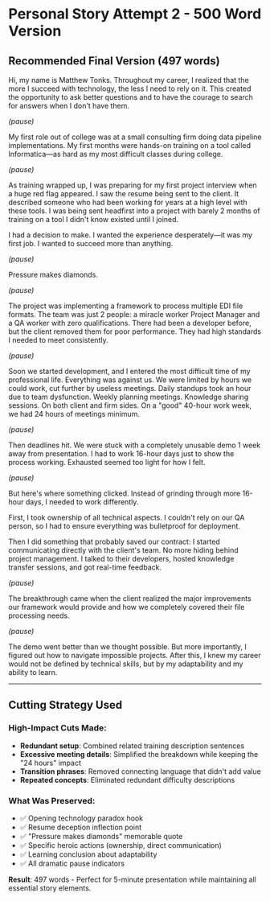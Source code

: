# Personal Story Attempt 2 - 500 Word Version

## Recommended Final Version (497 words)

Hi, my name is Matthew Tonks. Throughout my career, I realized that the more I succeed with technology, the less I need to rely on it. This created the opportunity to ask better questions and to have the courage to search for answers when I don't have them.

*(pause)*

My first role out of college was at a small consulting firm doing data pipeline implementations. My first months were hands-on training on a tool called Informatica—as hard as my most difficult classes during college.

*(pause)*

As training wrapped up, I was preparing for my first project interview when a huge red flag appeared. I saw the resume being sent to the client. It described someone who had been working for years at a high level with these tools. I was being sent headfirst into a project with barely 2 months of training on a tool I didn't know existed until I joined.

I had a decision to make. I wanted the experience desperately—it was my first job. I wanted to succeed more than anything.

*(pause)*

Pressure makes diamonds.

*(pause)*

The project was implementing a framework to process multiple EDI file formats. The team was just 2 people: a miracle worker Project Manager and a QA worker with zero qualifications. There had been a developer before, but the client removed them for poor performance. They had high standards I needed to meet consistently.

*(pause)*

Soon we started development, and I entered the most difficult time of my professional life. Everything was against us. We were limited by hours we could work, cut further by useless meetings. Daily standups took an hour due to team dysfunction. Weekly planning meetings. Knowledge sharing sessions. On both client and firm sides. On a "good" 40-hour work week, we had 24 hours of meetings minimum.

*(pause)*

Then deadlines hit. We were stuck with a completely unusable demo 1 week away from presentation. I had to work 16-hour days just to show the process working. Exhausted seemed too light for how I felt.

*(pause)*

But here's where something clicked. Instead of grinding through more 16-hour days, I needed to work differently.

First, I took ownership of all technical aspects. I couldn't rely on our QA person, so I had to ensure everything was bulletproof for deployment.

Then I did something that probably saved our contract: I started communicating directly with the client's team. No more hiding behind project management. I talked to their developers, hosted knowledge transfer sessions, and got real-time feedback.

*(pause)*

The breakthrough came when the client realized the major improvements our framework would provide and how we completely covered their file processing needs.

*(pause)*

The demo went better than we thought possible. But more importantly, I figured out how to navigate impossible projects. After this, I knew my career would not be defined by technical skills, but by my adaptability and my ability to learn.

---

## Cutting Strategy Used

### High-Impact Cuts Made:
- **Redundant setup**: Combined related training description sentences
- **Excessive meeting details**: Simplified the breakdown while keeping the "24 hours" impact
- **Transition phrases**: Removed connecting language that didn't add value
- **Repeated concepts**: Eliminated redundant difficulty descriptions

### What Was Preserved:
- ✅ Opening technology paradox hook
- ✅ Resume deception inflection point
- ✅ "Pressure makes diamonds" memorable quote
- ✅ Specific heroic actions (ownership, direct communication)
- ✅ Learning conclusion about adaptability
- ✅ All dramatic pause indicators

**Result**: 497 words - Perfect for 5-minute presentation while maintaining all essential story elements.